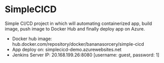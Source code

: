 # SimpleCICD
Simple CI/CD project in which will automating containerized app, build image, push image to Docker Hub and finally deploy app on Azure.

- Docker hub image: hub.docker.com/repository/docker/bananasorcery/simple-cicd
- App deploy on: simplecicd-demo.azurewebsites.net
- Jenkins Server IP: 20.168.199.26:8080 [username: guest, password: 1]
